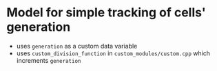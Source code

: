 # Model for simple tracking of cells' generation

* uses `generation` as a custom data variable
* uses `custom_division_function` in `custom_modules/custom.cpp` which increments `generation`

